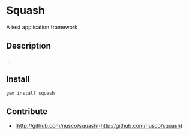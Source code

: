 # Squash

A test application framework

## Description

...

## Install

    gem install squash

## Contribute

* [http://github.com/nusco/squash](http://github.com/nusco/squash)

